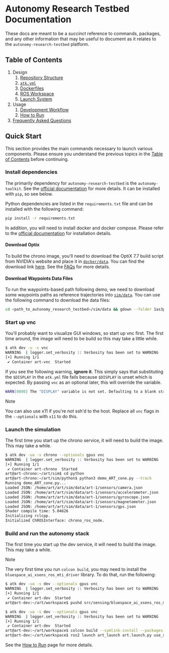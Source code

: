 # Autonomy Research Testbed Documentation

These docs are meant to be a _succinct_ reference to commands, packages, and any other
information that may be useful to document as it relates to the
`autonomy-research-testbed` platform.

## Table of Contents

1. Design
    1. [Repository Structure](./design/repository_structure.md)
    2. [`atk.yml`](./design/atk.md)
    3. [Dockerfiles](./design/dockerfiles.md)
    4. [ROS Workspace](./design/ros_workspace.md)
    5. [Launch System](./design/launch_system.md)
2. Usage
    1. [Development Workflow](./usage/development_workflow.md)
    2. [How to Run](./usage/how_to_run.md)
3. [Frequently Asked Questions](./misc/faq.md)

## Quick Start

This section provides the main commands necessary to launch various components. Please ensure you understand the previous topics in the [Table of Contents](#table-of-contents) before continuing.

### Install dependencies

The primarily dependency for `autonomy-research-testbed` is the `autonomy-toolkit`. See the [official documentation](https://projects.sbel.org/autonomy-toolkit/) for more details. It can be installed with `pip`, so see below.

Python dependencies are listed in the `requirements.txt` file and can be installed with the following command:

```bash
pip install -r requirements.txt
```

In addition, you will need to install docker and docker compose. Please refer to the [official documentation](https://www.docker.com/get-started/) for installation details.

#### Download Optix

To build the chrono image, you'll need to download the OptiX 7.7 build script from NVIDIA's website and place it in [`docker/data`](./../docker/data). You can find the download link [here](https://developer.nvidia.com/designworks/optix/download). See the [FAQs](./misc/faq.md#optix-install) for more details.

#### Download Waypoints Data Files
To run the waypoints-based path following demo, we need to download some waypoints paths as reference trajectories into [`sim/data`](./../sim/data). You can use the following command to download the data files:
```bash
cd <path_to_autonomy_research_testbed>/sim/data && gdown --folder 1as3pPYlC0m9LcRJuuVOzuAOYPMlosMfY
```

### Start up vnc

You'll probably want to visualize GUI windows, so start up vnc first. The first time around, the image will need to be build so this may take a little while.

```bash
$ atk dev -u -s vnc
WARNING  | logger.set_verbosity :: Verbosity has been set to WARNING
[+] Running 1/1
 ✔ Container art-vnc  Started
```

If you see the following warning, **ignore it**. This simply says that substituting the `$DISPLAY` in the `atk.yml` file fails because `$DISPLAY` is unset which is expected. By passing `vnc` as an optional later, this will override the variable.
```bash
WARN[0000] The "DISPLAY" variable is not set. Defaulting to a blank string.
```

> [!NOTE]
> You can also use x11 if you're _not_ ssh'd to the host. Replace all `vnc` flags in the `--optionals` with `x11` to do this.

### Launch the simulation

The first time you start up the chrono service, it will need to build the image. This may take a while.

```bash
$ atk dev -ua -s chrono --optionals gpus vnc
WARNING  | logger.set_verbosity :: Verbosity has been set to WARNING
[+] Running 1/1
 ✔ Container art-chrono  Started
art@art-chrono:~/art/sim$ cd python
art@art-chrono:~/art/sim/python$ python3 demo_ART_cone.py --track
Running demo_ART_cone.py...
Loaded JSON: /home/art/art/sim/data/art-1/sensors/camera.json
Loaded JSON: /home/art/art/sim/data/art-1/sensors/accelerometer.json
Loaded JSON: /home/art/art/sim/data/art-1/sensors/gyroscope.json
Loaded JSON: /home/art/art/sim/data/art-1/sensors/magnetometer.json
Loaded JSON: /home/art/art/sim/data/art-1/sensors/gps.json
Shader compile time: 5.04626
Initializing rclcpp.
Initialized ChROSInterface: chrono_ros_node.
```

### Build and run the autonomy stack

The first time you start up the dev service, it will need to build the image. This may take a while.

> [!NOTE]
> The very first time you run `colcon build`, you may need to install the `bluespace_ai_xsens_ros_mti_driver` library. To do that, run the following:
> ```bash
> $ atk dev -ua -s dev --optionals gpus vnc
> WARNING  | logger.set_verbosity :: Verbosity has been set to WARNING
> [+] Running 1/1
>  ✔ Container art-dev  Started
> art@art-dev:~/art/workspace$ pushd src/sensing/bluespace_ai_xsens_ros_mti_driver/lib/xspublic && make && popd
> ```

```bash
$ atk dev -ua -s dev --optionals gpus vnc
WARNING  | logger.set_verbosity :: Verbosity has been set to WARNING
[+] Running 1/1
 ✔ Container art-dev  Started
art@art-dev:~/art/workspace$ colcon build --symlink-install --packages-up-to art_dev_meta
art@art-dev:~/art/workspace$ ros2 launch art_launch art.launch.py use_sim:=True
```

See the [How to Run](./usage/how_to_run.md) page for more details.

